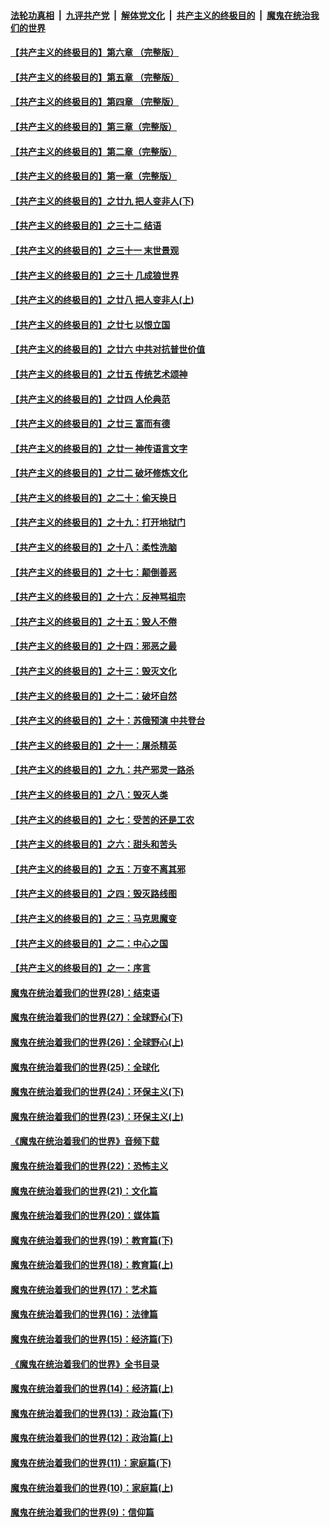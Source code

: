 ####  [法轮功真相](../../../../basic/blob/master/README.md?t=02280626) &nbsp;|&nbsp; [九评共产党](../../../../9ping.md/blob/master/README.md?t=02280626) &nbsp;|&nbsp; [解体党文化](../../../../jtdwh.md/blob/master/README.md?t=02280626)  &nbsp;|&nbsp; [共产主义的终极目的](../../../../gczydzjmd.md/blob/master/README.md?t=02280626) &nbsp;|&nbsp; [魔鬼在统治我们的世界](../../../../mgztzwmdsj.md/blob/master/README.md?t=02280626) 

#### [【共产主义的终极目的】第六章 （完整版）](../pages/nsc422/n11428913.md?t=02280626) 

#### [【共产主义的终极目的】第五章 （完整版）](../pages/nsc422/n11428912.md?t=02280626) 

#### [【共产主义的终极目的】第四章 （完整版）](../pages/nsc422/n11428907.md?t=02280626) 

#### [【共产主义的终极目的】第三章（完整版）](../pages/nsc422/n11428848.md?t=02280626) 

#### [【共产主义的终极目的】第二章（完整版）](../pages/nsc422/n11428831.md?t=02280626) 

#### [【共产主义的终极目的】第一章（完整版）](../pages/nsc422/n11417651.md?t=02280626) 

#### [【共产主义的终极目的】之廿九 把人变非人(下)](../pages/nsc422/n11344140.md?t=02280626) 

#### [【共产主义的终极目的】之三十二 结语](../pages/nsc422/n11360535.md?t=02280626) 

#### [【共产主义的终极目的】之三十一 末世景观](../pages/nsc422/n11351129.md?t=02280626) 

#### [【共产主义的终极目的】之三十 几成狼世界](../pages/nsc422/n11348280.md?t=02280626) 

#### [【共产主义的终极目的】之廿八 把人变非人(上)](../pages/nsc422/n11340492.md?t=02280626) 

#### [【共产主义的终极目的】之廿七 以恨立国](../pages/nsc422/n11336944.md?t=02280626) 

#### [【共产主义的终极目的】之廿六 中共对抗普世价值](../pages/nsc422/n11324785.md?t=02280626) 

#### [【共产主义的终极目的】之廿五 传统艺术颂神](../pages/nsc422/n11296396.md?t=02280626) 

#### [【共产主义的终极目的】之廿四 人伦典范](../pages/nsc422/n11296397.md?t=02280626) 

#### [【共产主义的终极目的】之廿三 富而有德](../pages/nsc422/n11283598.md?t=02280626) 

#### [【共产主义的终极目的】之廿一 神传语言文字](../pages/nsc422/n11263265.md?t=02280626) 

#### [【共产主义的终极目的】之廿二 破坏修炼文化](../pages/nsc422/n11245728.md?t=02280626) 

#### [【共产主义的终极目的】之二十：偷天换日](../pages/nsc422/n11238846.md?t=02280626) 

#### [【共产主义的终极目的】之十九：打开地狱门](../pages/nsc422/n11206376.md?t=02280626) 

#### [【共产主义的终极目的】之十八：柔性洗脑](../pages/nsc422/n11199994.md?t=02280626) 

#### [【共产主义的终极目的】之十七：颠倒善恶](../pages/nsc422/n11179782.md?t=02280626) 

#### [【共产主义的终极目的】之十六：反神骂祖宗](../pages/nsc422/n11166798.md?t=02280626) 

#### [【共产主义的终极目的】之十五：毁人不倦](../pages/nsc422/n11166792.md?t=02280626) 

#### [【共产主义的终极目的】之十四：邪恶之最](../pages/nsc422/n11150249.md?t=02280626) 

#### [【共产主义的终极目的】之十三：毁灭文化](../pages/nsc422/n11135227.md?t=02280626) 

#### [【共产主义的终极目的】之十二：破坏自然](../pages/nsc422/n11135214.md?t=02280626) 

#### [【共产主义的终极目的】之十：苏俄预演 中共登台](../pages/nsc422/n11118424.md?t=02280626) 

#### [【共产主义的终极目的】之十一：屠杀精英](../pages/nsc422/n11118442.md?t=02280626) 

#### [【共产主义的终极目的】之九：共产邪灵一路杀](../pages/nsc422/n11114139.md?t=02280626) 

#### [【共产主义的终极目的】之八：毁灭人类](../pages/nsc422/n11108503.md?t=02280626) 

#### [【共产主义的终极目的】之七：受苦的还是工农](../pages/nsc422/n11101809.md?t=02280626) 

#### [【共产主义的终极目的】之六：甜头和苦头](../pages/nsc422/n11096971.md?t=02280626) 

#### [【共产主义的终极目的】之五：万变不离其邪](../pages/nsc422/n11091285.md?t=02280626) 

#### [【共产主义的终极目的】之四：毁灭路线图](../pages/nsc422/n11086284.md?t=02280626) 

#### [【共产主义的终极目的】之三：马克思魔变](../pages/nsc422/n11061941.md?t=02280626) 

#### [【共产主义的终极目的】之二：中心之国](../pages/nsc422/n11047728.md?t=02280626) 

#### [【共产主义的终极目的】之一：序言](../pages/nsc422/n11086077.md?t=02280626) 

#### [魔鬼在统治着我们的世界(28)：结束语](../pages/nsc422/n10936246.md?t=02280626) 

#### [魔鬼在统治着我们的世界(27)：全球野心(下)](../pages/nsc422/n10928319.md?t=02280626) 

#### [魔鬼在统治着我们的世界(26)：全球野心(上)](../pages/nsc422/n10900318.md?t=02280626) 

#### [魔鬼在统治着我们的世界(25)：全球化](../pages/nsc422/n10788205.md?t=02280626) 

#### [魔鬼在统治着我们的世界(24)：环保主义(下)](../pages/nsc422/n10695307.md?t=02280626) 

#### [魔鬼在统治着我们的世界(23)：环保主义(上)](../pages/nsc422/n10688613.md?t=02280626) 

#### [《魔鬼在统治着我们的世界》音频下载](../pages/nsc422/n10635553.md?t=02280626) 

#### [魔鬼在统治着我们的世界(22)：恐怖主义](../pages/nsc422/n10614727.md?t=02280626) 

#### [魔鬼在统治着我们的世界(21)：文化篇](../pages/nsc422/n10597706.md?t=02280626) 

#### [魔鬼在统治着我们的世界(20)：媒体篇](../pages/nsc422/n10586579.md?t=02280626) 

#### [魔鬼在统治着我们的世界(19)：教育篇(下)](../pages/nsc422/n10564808.md?t=02280626) 

#### [魔鬼在统治着我们的世界(18)：教育篇(上)](../pages/nsc422/n10526970.md?t=02280626) 

#### [魔鬼在统治着我们的世界(17)：艺术篇](../pages/nsc422/n10499093.md?t=02280626) 

#### [魔鬼在统治着我们的世界(16)：法律篇](../pages/nsc422/n10485969.md?t=02280626) 

#### [魔鬼在统治着我们的世界(15)：经济篇(下)](../pages/nsc422/n10469975.md?t=02280626) 

#### [《魔鬼在统治着我们的世界》全书目录](../pages/nsc422/n10464261.md?t=02280626) 

#### [魔鬼在统治着我们的世界(14)：经济篇(上)](../pages/nsc422/n10457370.md?t=02280626) 

#### [魔鬼在统治着我们的世界(13)：政治篇(下)](../pages/nsc422/n10448270.md?t=02280626) 

#### [魔鬼在统治着我们的世界(12)：政治篇(上)](../pages/nsc422/n10444576.md?t=02280626) 

#### [魔鬼在统治着我们的世界(11)：家庭篇(下)](../pages/nsc422/n10440961.md?t=02280626) 

#### [魔鬼在统治着我们的世界(10)：家庭篇(上)](../pages/nsc422/n10435448.md?t=02280626) 

#### [魔鬼在统治着我们的世界(9)：信仰篇](../pages/nsc422/n10432159.md?t=02280626) 

